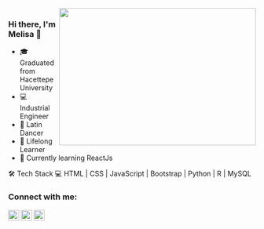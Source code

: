 <img src="https://media.giphy.com/media/iMJSCqtsi20V9xgpPu/giphy.gif" align="right" width="400" height="280">

### Hi there, I'm Melisa 👋

- 🎓 Graduated from Hacettepe University
- 💻 Industrial Engineer
- 💃 Latin Dancer
- 👀 Lifelong Learner
- 🌱 Currently learning ReactJs

🛠 Tech Stack 💻 HTML | CSS | JavaScript | Bootstrap | Python | R | MySQL 

### Connect with me:

[<img  width="22" src="https://unpkg.com/simple-icons@v6/icons/medium.svg" />][medium]
[<img  width="22" src="https://unpkg.com/simple-icons@v6/icons/linkedin.svg" />][linkedin]
[<img  width="22" src="https://unpkg.com/simple-icons@v6/icons/instagram.svg" />][instagram]

[medium]: https://medium.com/@melisadeniz
[linkedin]: https://www.linkedin.com/in/melisa-deniz
[instagram]: https://www.instagram.com/melisadeniiz








